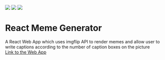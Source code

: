 ![](https://img.shields.io/github/languages/code-size/tushar-amrit-6/meme-generator?style=flat-square) ![](https://img.shields.io/github/last-commit/tushar-amrit-6/meme-generator?style=flat-square) ![](https://img.shields.io/github/followers/tushar-amrit-6?style=flat-square)

# React Meme Generator
A React Web App which uses imgflip API to render memes and allow user to write captions according to the number of caption boxes on the picture
<br>
[Link to the Web App](https://memes--generator.herokuapp.com/)
